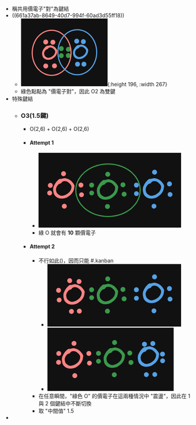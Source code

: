 - 稱共用價電子"對"為鍵結
- ((661a37ab-8649-40d7-994f-60ad3d55ff18))
	- ![image.png](../assets/image_1712994440083_0.png){:height 196, :width 267}
	- 綠色點點為 "價電子對"，因此 O2 為雙鍵
- 特殊鍵結
	- ### O3(1.5鍵)
		- O(2,6) + O(2,6) + O(2,6)
		- #### Attempt 1
			- ![image.png](../assets/image_1712995887271_0.png)
			- 綠 O 就會有 **10** 顆價電子
		- #### Attempt 2
			- 不行如此()，因而只能 #.kanban
				- ![image.png](../assets/image_1712995946077_0.png)
				- ![image.png](../assets/image_1712995960279_0.png)
			- 在任意瞬間，"綠色 O" 的價電子在這兩種情況中 "震盪"，因此在 1 與 2 個鍵結中不斷切換
			- 取 "中間值" 1.5
-